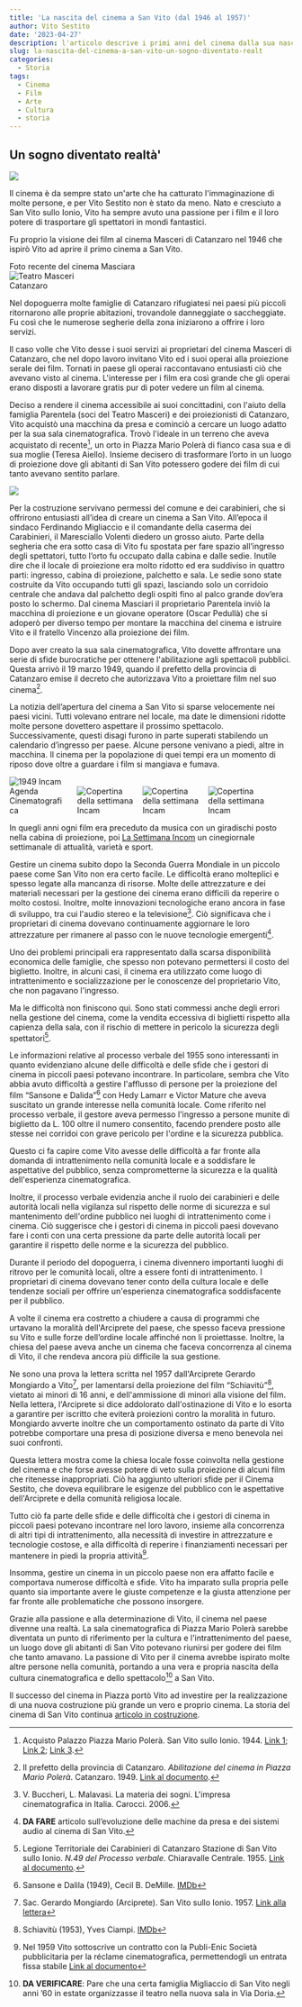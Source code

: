 ```yaml
---
title: 'La nascita del cinema a San Vito (dal 1946 al 1957)'
author: Vito Sestito
date: '2023-04-27'
description: l'articolo descrive i primi anni del cinema dalla sua nascita agli anni dei suoi primi successi
slug: la-nascita-del-cinema-a-san-vito-un-sogno-diventato-realt
categories:
  - Storia
tags:
  - Cinema
  - Film
  - Arte
  - Cultura
  - storia
---
```

## Un sogno diventato realtà'
![](images/palazzo_storico_piazza_mario_polera-min.JPG)

Il cinema è da sempre stato un'arte che ha catturato l'immaginazione di molte persone, e per Vito Sestito non è stato da meno. Nato e cresciuto a San Vito sullo Ionio, Vito ha sempre avuto una passione per i film e il loro potere di trasportare gli spettatori in mondi fantastici.

Fu proprio la visione dei film al cinema Masceri di Catanzaro nel 1946 che ispirò Vito ad aprire il primo cinema a San Vito.

Foto recente del cinema Masciara  
<img src="images/Masceri.JPG" alt="Teatro Masceri Catanzaro" style="max-width:25%;min-width:25%;"/>

Nel dopoguerra molte famiglie di Catanzaro rifugiatesi nei paesi più piccoli ritornarono alle proprie abitazioni, trovandole danneggiate o saccheggiate. Fu così che le numerose segherie della zona iniziarono a offrire i loro servizi.

Il caso volle che Vito desse i suoi servizi ai proprietari del cinema Masceri di Catanzaro, che nel dopo lavoro invitano Vito ed i suoi operai alla proiezione serale dei film. Tornati in paese gli operai raccontavano entusiasti ciò che avevano visto al cinema. L'interesse per i film era così grande che gli operai erano disposti a lavorare gratis pur di poter vedere un film al cinema.

Deciso a rendere il cinema accessibile ai suoi concittadini, con l'aiuto della famiglia Parentela (soci del Teatro Masceri) e dei proiezionisti di Catanzaro, Vito acquistò una macchina da presa e cominciò a cercare un luogo adatto per la sua sala cinematografica. Trovò l'ideale in un terreno che aveva acquistato di recente[^1], un orto in Piazza Mario Polerà di fianco casa sua e di sua moglie (Teresa Aiello). Insieme decisero di trasformare l’orto in un luogo di proiezione dove gli abitanti di San Vito potessero godere dei film di cui tanto avevano sentito parlare.

![](images/1940_palazzo_piazza_mario_polera.jpg)

Per la costruzione servivano permessi del comune e dei carabinieri, che si offrirono entusiasti all’idea di creare un cinema a San Vito. All’epoca il sindaco Ferdinando Migliaccio e il comandante della caserma dei Carabinieri, il Maresciallo Volenti diedero un grosso aiuto. Parte della segheria che era sotto casa di Vito fu spostata per fare spazio all’ingresso degli spettatori, tutto l’orto fu occupato dalla cabina e dalle sedie. Inutile dire che il locale di proiezione era molto ridotto ed era suddiviso in quattro parti: ingresso, cabina di proiezione, palchetto e sala. Le sedie sono state costruite da Vito occupando tutti gli spazi, lasciando solo un corridoio centrale che andava dal palchetto degli ospiti fino al palco grande dov’era posto lo schermo. Dal cinema Masciari il proprietario Parentela inviò la macchina di proiezione e un giovane operatore (Oscar Pedullà) che si adoperò per diverso tempo per montare la macchina del cinema e istruire Vito e il fratello Vincenzo alla proiezione dei film.

Dopo aver creato la sua sala cinematografica, Vito dovette affrontare una serie di sfide burocratiche per ottenere l'abilitazione agli spettacoli pubblici. Questa arrivò il 19 marzo 1949, quando il prefetto della provincia di Catanzaro emise il decreto che autorizzava Vito a proiettare film nel suo cinema[^2].

La notizia dell’apertura del cinema a San Vito si sparse velocemente nei paesi vicini. Tutti volevano entrare nel locale, ma date le dimensioni ridotte molte persone dovettero aspettare il prossimo spettacolo. Successivamente, questi disagi furono in parte superati stabilendo un calendario d’ingresso per paese. Alcune persone venivano a piedi, altre in macchina. Il cinema per la popolazione di quei tempi era un momento di riposo dove oltre a guardare i film si mangiava e fumava.

<img src="images/1949IncamAgendaCinematoGrafica1.jpg" alt="1949 Incam Agenda Cinematografica" style="max-width:20%;min-width:20%;"/> &nbsp;&nbsp;&nbsp;&nbsp;<img src="images/la_settimana_incam.jpg" alt="Copertina della settimana Incam" style="max-width:20%;min-width:20%;"/>&nbsp;&nbsp;&nbsp;&nbsp;<img src="images/la_settimana_incom3.png" alt="Copertina della settimana Incam" style="max-width:20%;min-width:20%;"/>&nbsp;&nbsp;&nbsp;&nbsp;<img src="images/la_settimana_incom4.jpg" alt="Copertina della settimana Incam" style="max-width:20%;min-width:20%;"/>

In quegli anni ogni film era preceduto da musica con un giradischi posto nella cabina di proiezione, poi [La Settimana Incom](https://www.archivioluce.com/la-settimana-incom/) un cinegiornale settimanale di attualità, varietà e sport.

Gestire un cinema subito dopo la Seconda Guerra Mondiale in un piccolo paese come San Vito non era certo facile. Le difficoltà erano molteplici e spesso legate alla mancanza di risorse. Molte delle attrezzature e dei materiali necessari per la gestione dei cinema erano difficili da reperire o molto costosi. Inoltre, molte innovazioni tecnologiche erano ancora in fase di sviluppo, tra cui l'audio stereo e la televisione[^3]. Ciò significava che i proprietari di cinema dovevano continuamente aggiornare le loro attrezzature per rimanere al passo con le nuove tecnologie emergenti[^4].

Uno dei problemi principali era rappresentato dalla scarsa disponibilità economica delle famiglie, che spesso non potevano permettersi il costo del biglietto. Inoltre, in alcuni casi, il cinema era utilizzato come luogo di intrattenimento e socializzazione per le conoscenze del proprietario Vito, che non pagavano l'ingresso.

Ma le difficoltà non finiscono qui. Sono stati commessi anche degli errori nella gestione del cinema, come la vendita eccessiva di biglietti rispetto alla capienza della sala, con il rischio di mettere in pericolo la sicurezza degli spettatori[^5].

Le informazioni relative al processo verbale del 1955 sono interessanti in quanto evidenziano alcune delle difficoltà e delle sfide che i gestori di cinema in piccoli paesi potevano incontrare. In particolare, sembra che Vito abbia avuto difficoltà a gestire l'afflusso di persone per la proiezione del film “Sansone e Dalida”[^6] con Hedy Lamarr e Victor Mature che aveva suscitato un grande interesse nella comunità locale. Come riferito nel processo verbale, il gestore aveva permesso l'ingresso a persone munite di biglietto da L. 100 oltre il numero consentito, facendo prendere posto alle stesse nei corridoi con grave pericolo per l'ordine e la sicurezza pubblica.

Questo ci fa capire come Vito avesse delle difficoltà a far fronte alla domanda di intrattenimento nella comunità locale e a soddisfare le aspettative del pubblico, senza comprometterne la sicurezza e la qualità dell'esperienza cinematografica.

Inoltre, il processo verbale evidenzia anche il ruolo dei carabinieri e delle autorità locali nella vigilanza sul rispetto delle norme di sicurezza e sul mantenimento dell'ordine pubblico nei luoghi di intrattenimento come i cinema. Ciò suggerisce che i gestori di cinema in piccoli paesi dovevano fare i conti con una certa pressione da parte delle autorità locali per garantire il rispetto delle norme e la sicurezza del pubblico.

Durante il periodo del dopoguerra, i cinema divennero importanti luoghi di ritrovo per le comunità locali, oltre a essere fonti di intrattenimento. I proprietari di cinema dovevano tener conto della cultura locale e delle tendenze sociali per offrire un'esperienza cinematografica soddisfacente per il pubblico.

A volte il cinema era costretto a chiudere a causa di programmi che urtavano la moralità dell'Arciprete del paese, che spesso faceva pressione su Vito e sulle forze dell’ordine locale affinché non li proiettasse. Inoltre, la chiesa del paese aveva anche un cinema che faceva concorrenza al cinema di Vito, il che rendeva ancora più difficile la sua gestione.

Ne sono una prova la lettera scritta nel 1957 dall'Arciprete Gerardo Mongiardo a Vito[^7], per lamentarsi della proiezione del film “Schiavitù”[^8], vietato ai minori di 16 anni, e dell'ammissione di minori alla visione del film. Nella lettera, l'Arciprete si dice addolorato dall'ostinazione di Vito e lo esorta a garantire per iscritto che eviterà proiezioni contro la moralità in futuro. Mongiardo avverte inoltre che un comportamento ostinato da parte di Vito potrebbe comportare una presa di posizione diversa e meno benevola nei suoi confronti.

Questa lettera mostra come la chiesa locale fosse coinvolta nella gestione del cinema e che forse avesse potere di veto sulla proiezione di alcuni film che ritenesse inappropriati. Ciò ha aggiunto ulteriori sfide per il Cinema Sestito, che doveva equilibrare le esigenze del pubblico con le aspettative dell'Arciprete e della comunità religiosa locale.

Tutto ciò fa parte delle sfide e delle difficoltà che i gestori di cinema in piccoli paesi potevano incontrare nel loro lavoro, insieme alla concorrenza di altri tipi di intrattenimento, alla necessità di investire in attrezzature e tecnologie costose, e alla difficoltà di reperire i finanziamenti necessari per mantenere in piedi la propria attività[^9].

Insomma, gestire un cinema in un piccolo paese non era affatto facile e comportava numerose difficoltà e sfide. Vito ha imparato sulla propria pelle quanto sia importante avere le giuste competenze e la giusta attenzione per far fronte alle problematiche che possono insorgere.

Grazie alla passione e alla determinazione di Vito, il cinema nel paese divenne una realtà. La sala cinematografica di Piazza Mario Polerà sarebbe diventata un punto di riferimento per la cultura e l'intrattenimento del paese, un luogo dove gli abitanti di San Vito potevano riunirsi per godere dei film che tanto amavano. La passione di Vito per il cinema avrebbe ispirato molte altre persone nella comunità, portando a una vera e propria nascita della cultura cinematografica e dello spettacolo[^10] a San Vito.

Il successo del cinema in Piazza portò Vito ad investire per la realizzazione di una nuova costruzione più grande un vero e proprio cinema. La storia del cinema di San Vito continua [articolo in costruzione]().

[^1]: Acquisto Palazzo Piazza Mario Polerà. San Vito sullo Ionio. 1944. [Link 1](/1944/03/02/acquisto-palazzo-in-piazza-mario-poler-parte-1/); [Link 2](/1944/03/06/acquisto-palazzo-in-piazza-mario-poler-parte-2/); [Link 3](/1944/03/15/acquisto-palazzo-in-piazza-mario-poler-parte-3/).
[^2]: Il prefetto della provincia di Catanzaro. *Abilitazione del cinema in Piazza Mario Polerà*. Catanzaro. 1949. [Link al documento](/1949/03/19/abilitazione-cinema-in-piazza-mario-poler/).
[^3]: V. Buccheri, L. Malavasi. La materia dei sogni. L'impresa cinematografica in Italia. Carocci. 2006.
[^4]: **DA FARE** articolo sull’evoluzione delle machine da presa e dei sistemi audio al cinema di San Vito.
[^5]: Legione Territoriale dei Carabinieri di Catanzaro Stazione di San Vito sullo Ionio. *N.49 del Processo verbale*. Chiaravalle Centrale. 1955. [Link al documento](/1955/09/12/processo-per-vendita-eccessiva-di-biglietti/).
[^6]: Sansone e Dalila (1949), Cecil B. DeMille. [IMDb](https://www.imdb.com/title/tt0041838/)
[^7]: Sac. Gerardo Mongiardo (Arciprete). San Vito sullo Ionio. 1957. [Link alla lettera](/1957/08/10/lettera-del-sacerdote-gerardo-mongiardo/)
[^8]: Schiavitù (1953), Yves Ciampi. [IMDb](https://www.imdb.com/title/tt0046281/)
[^9]: Nel 1959 Vito sottoscrive un contratto con la Publi-Enic Società pubblicitaria per la réclame cinematografica, permettendogli un entrata fissa stabile [Link al documento](/1958/03/15/contratto-pubblicit-publi-enic/)
[^10]:**DA VERIFICARE**: Pare che una certa famiglia Migliaccio di San Vito negli anni ’60 in estate organizzasse il teatro nella nuova sala in Via Doria.
